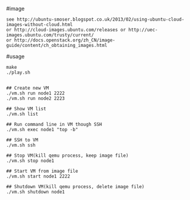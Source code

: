 #image

	see http://ubuntu-smoser.blogspot.co.uk/2013/02/using-ubuntu-cloud-images-without-cloud.html  
	or http://cloud-images.ubuntu.com/releases or http://uec-images.ubuntu.com/trusty/current/  
	or http://docs.openstack.org/zh_CN/image-guide/content/ch_obtaining_images.html  

#usage

	make
	./play.sh


	## Create new VM
	./vm.sh run node1 2222
	./vm.sh run node2 2223

	## Show VM list
	./vm.sh list

	## Run command line in VM though SSH
	./vm.sh exec node1 "top -b"

	## SSH to VM
	./vm.sh ssh

	## Stop VM(kill qemu process, keep image file)
	./vm.sh stop node1

	## Start VM from image file
	./vm.sh start node1 2222

	## Shutdown VM(kill qemu process, delete image file)
	./vm.sh shutdown node1

